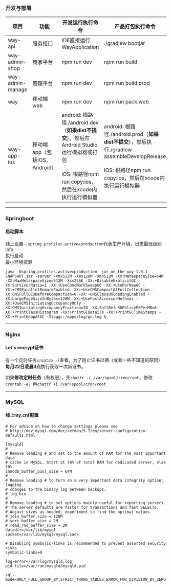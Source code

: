 ### 开发与部署

| 项目             | 功能                          | 开发运行执行命令                                             | 产品打包执行命令                                             |
| ---------------- | ----------------------------- | ------------------------------------------------------------ | ------------------------------------------------------------ |
| way-api          | 服务接口                      | IDE直接运行WayApplication                                    | ./gradlew bootjar                                            |
| way-admin-shop   | 商家平台                      | npm run dev                                                  | npm run build                                                |
| way-admin-manage | 管理平台                      | npm run dev                                                  | npm run build:prod                                           |
| way              | 移动端web                     | npm run dev                                                  | npm run pack:web                                             |
| way-app-ios      | 移动端app（包括iOS、Android） | android: 根路径./android.dev（**如果dist不提交**），然后在Android Studio运行模拟器或打包<br><br>iOS: 根路径npm run copy:ios，然后在xcode内执行运行模拟器 | android: 根路径./android.prod（**如果dist不提交**），然后执行./gradlew assembleDevelopRelease<br><br/>iOS: 根路径npm run copy:ios，然后在xcode内执行运行模拟器 |

---

### Springboot

#### 启动脚本

线上设置`--spring.profiles.active=production`代表生产环境，日志最低级别info  
执行启动  
最小环境资源
```shell
java -Dspring.profiles.active=production -jar on_the_way-1.0.1-SNAPSHOT.jar -server -Xmx512M -Xms128M -Xmn512M -XX:MetaspaceSize=64M -XX:MaxMetaspaceSize=512M -Xss256K -XX:+DisableExplicitGC -XX:SurvivorRatio=1 -XX:+UseConcMarkSweepGC -XX:+UseParNewGC -XX:+CMSParallelRemarkEnabled -XX:+UseCMSCompactAtFullCollection -XX:CMSFullGCsBeforeCompaction=0 -XX:+CMSClassUnloadingEnabled -XX:LargePageSizeInBytes=128M -XX:+UseFastAccessorMethods -XX:+UseCMSInitiatingOccupancyOnly -XX:CMSInitiatingOccupancyFraction=70 -XX:SoftRefLRUPolicyMSPerMB=0 -XX:+PrintClassHistogram -XX:+PrintGCDetails -XX:+PrintGCTimeStamps -XX:+PrintHeapAtGC -Xloggc:/apps/log/gc.log &
```

---

### Nginx

#### Let's encrypt证书

有一个定时任务`crontab -l`查看，为了防止证书过期（或者一些不知道的原因）**每月22日凌晨3点**执行获取一次新证书。

如果**修改定时任务**（有权限），先`chattr -i /var/spool/cron/root`，修改`crontab -e`，再``chattr +i /var/spool/cron/root``

---

### MySQL

#### 线上my.cnf配置

```properties
# For advice on how to change settings please see
# http://dev.mysql.com/doc/refman/5.7/en/server-configuration-defaults.html

[mysqld]
#
# Remove leading # and set to the amount of RAM for the most important data
# cache in MySQL. Start at 70% of total RAM for dedicated server, else 10%.
innodb_buffer_pool_size = 64M
#
# Remove leading # to turn on a very important data integrity option: logging
# changes to the binary log between backups.
# log_bin
#
# Remove leading # to set options mainly useful for reporting servers.
# The server defaults are faster for transactions and fast SELECTs.
# Adjust sizes as needed, experiment to find the optimal values.
# join_buffer_size = 128M
# sort_buffer_size = 2M
# read_rnd_buffer_size = 2M
datadir=/var/lib/mysql
socket=/var/lib/mysql/mysql.sock

# Disabling symbolic-links is recommended to prevent assorted security risks
symbolic-links=0

log-error=/var/log/mysqld.log
pid-file=/var/run/mysqld/mysqld.pid

sql-mode=ONLY_FULL_GROUP_BY,STRICT_TRANS_TABLES,ERROR_FOR_DIVISION_BY_ZERO,NO_AUTO_CREATE_USER,NO_ENGINE_SUBSTITUTION
```

